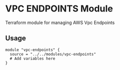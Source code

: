 # VPC ENDPOINTS Module

Terraform module for managing AWS Vpc Endpoints

## Usage

```hcl
module "vpc-endpoints" {
  source = "../../modules/vpc-endpoints"
  # Add variables here
}
```
